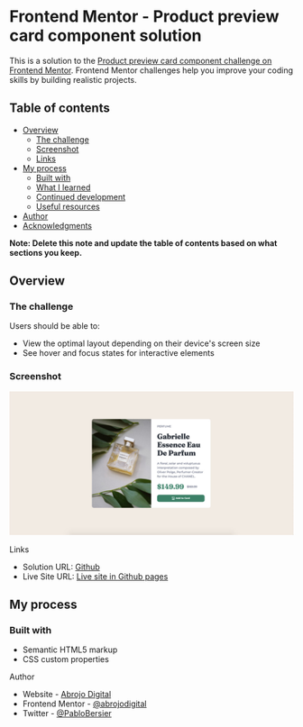# Frontend Mentor - Product preview card component solution

This is a solution to the [Product preview card component challenge on Frontend Mentor](https://www.frontendmentor.io/challenges/product-preview-card-component-GO7UmttRfa). Frontend Mentor challenges help you improve your coding skills by building realistic projects.

## Table of contents

- [Overview](#overview)
  - [The challenge](#the-challenge)
  - [Screenshot](#screenshot)
  - [Links](#links)
- [My process](#my-process)
  - [Built with](#built-with)
  - [What I learned](#what-i-learned)
  - [Continued development](#continued-development)
  - [Useful resources](#useful-resources)
- [Author](#author)
- [Acknowledgments](#acknowledgments)

**Note: Delete this note and update the table of contents based on what sections you keep.**

## Overview

### The challenge

Users should be able to:

- View the optimal layout depending on their device's screen size
- See hover and focus states for interactive elements

### Screenshot

![](./screenshot/screenshot.jpg)

Links

- Solution URL: [Github](https://github.com/abrojodigital/product-preview-card-component-main/)
- Live Site URL: [Live site in Github pages](https://abrojodigital.github.io/product-preview-card-component-main/)

## My process

### Built with

- Semantic HTML5 markup
- CSS custom properties

Author

- Website - [Abrojo Digital](https://www.abrojodigital.com)
- Frontend Mentor - [@abrojodigital](https://www.frontendmentor.io/profile/abrojodigital)
- Twitter - [@PabloBersier](https://www.twitter.com/PabloBersier)
